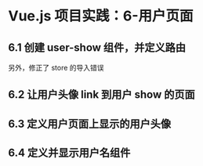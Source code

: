 # Vue.js 项目实践：6-用户页面

## 6.1 创建 user-show 组件，并定义路由

另外，修正了 store 的导入错误

## 6.2 让用户头像 link 到用户 show 的页面

## 6.3 定义用户页面上显示的用户头像

## 6.4 定义并显示用户名组件
